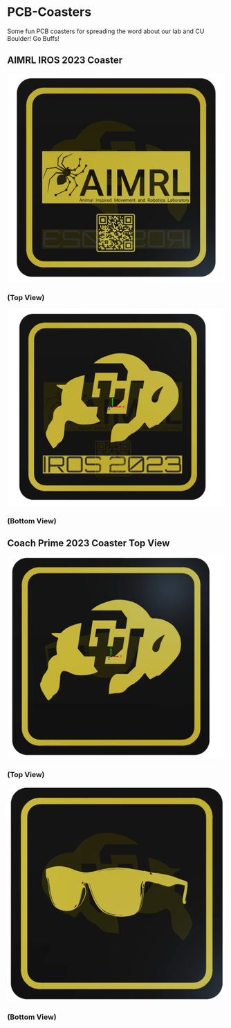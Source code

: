 # PCB-Coasters
Some fun PCB coasters for spreading the word about our lab and CU Boulder! Go Buffs!

## AIMRL IROS 2023 Coaster 
![AIMRL Coaster Top](/Photos/AIMRL-Coaster/AIMRL-Coaster-Bottom.png)
### (Top View)
![AIMRL Coaster Bottom](/Photos/AIMRL-Coaster/AIMRL-Coaster-Top.png)
### (Bottom View)
## Coach Prime 2023 Coaster Top View
![Buff Prime Coaster Top](/Photos/Buff-Prime-Coaster/Buff-Prime-Coaster-Top.png)
### (Top View)
![Buff Prime Coaster Bottom](/Photos/Buff-Prime-Coaster/Buff-Prime-Coaster-Bottom.png)
### (Bottom View)

